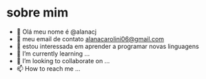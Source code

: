 # sobre mim

- 👋 Olá meu nome é @alanacj
- 🌱 meu email de contato alanacarolini06@gmail.com
- 👀 estou interessada em aprender a programar novas linguagens
- 🌱 I’m currently learning ...
- 💞️ I’m looking to collaborate on ...
- 📫 How to reach me ...

<!---
alanacj/alanacj is a ✨ special ✨ repository because its `README.md` (this file) appears on your GitHub profile.
You can click the Preview link to take a look at your changes.
--->
